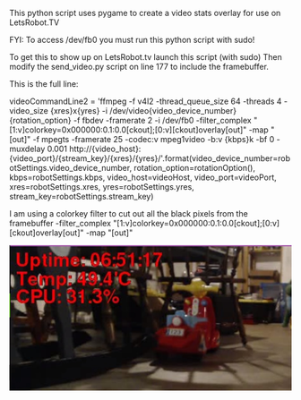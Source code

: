 
This python script uses pygame to create a video stats overlay for use on LetsRobot.TV

FYI: To access /dev/fb0 you must run this python script with sudo!

To get this to show up on LetsRobot.tv launch this script (with sudo)
Then modify the send_video.py script on line 177 to include the framebuffer.

This is the full line:

videoCommandLine2 = 'ffmpeg -f v4l2 -thread_queue_size 64 -threads 4 -video_size {xres}x{yres} -i /dev/video{video_device_number} {rotation_option} -f fbdev -framerate 2 -i /dev/fb0 -filter_complex "[1:v]colorkey=0x000000:0.1:0.0[ckout];[0:v][ckout]overlay[out]" -map "[out]" -f mpegts -framerate 25 -codec:v mpeg1video -b:v {kbps}k -bf 0 -muxdelay 0.001 http://{video_host}:{video_port}/{stream_key}/{xres}/{yres}/'.format(video_device_number=robotSettings.video_device_number, rotation_option=rotationOption(), kbps=robotSettings.kbps, video_host=videoHost, video_port=videoPort, xres=robotSettings.xres, yres=robotSettings.yres, stream_key=robotSettings.stream_key)

I am using a colorkey filter to cut out all the black pixels from the framebuffer
-filter_complex "[1:v]colorkey=0x000000:0.1:0.0[ckout];[0:v][ckout]overlay[out]" -map "[out]"

<img src="https://raw.githubusercontent.com/RyAndrew/letsrobot_pygame_overlay/master/screenshot%20video%20text%20overlay%20with%20pygame%20and%20ffmpeg.jpg">
